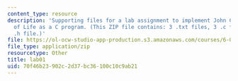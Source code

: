 ```yaml
---
content_type: resource
description: 'Supporting files for a lab assignment to implement John Conway''s Game
  of Life as a C program. (This ZIP file contains: 3 .txt files, 3 .c files, and 1
  .h file.)'
file: https://ol-ocw-studio-app-production.s3.amazonaws.com/courses/6-087-practical-programming-in-c-january-iap-2010/70f46b23902c2d37bc36100c10c9ab21_lab01.zip
file_type: application/zip
resourcetype: Other
title: lab01
uid: 70f46b23-902c-2d37-bc36-100c10c9ab21
---
```

